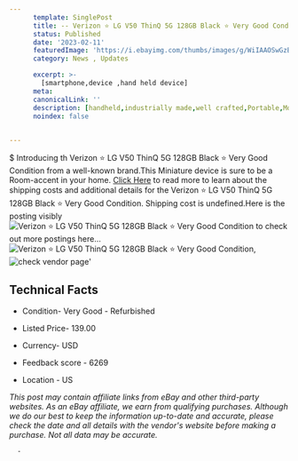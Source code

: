 ```yaml
---
      template: SinglePost
      title: -- Verizon ⭐ LG V50 ThinQ 5G 128GB Black ⭐ Very Good Condition
      status: Published
      date: '2023-02-11'
      featuredImage: 'https://i.ebayimg.com/thumbs/images/g/WiIAAOSwGzBincTj/s-l225.jpg'
      category: News , Updates

      excerpt: >-
        [smartphone,device ,hand held device]
      meta:
      canonicalLink: ''
      description: [handheld,industrially made,well crafted,Portable,Mobile,Compact,Convenient,Lightweight,Maneuverable,Man-portable,Miniature,Carriable,Hand-held,Light,Holdable,Transportable,Mobile device,Pocket-sized,On-the-go,Wireless,Cordless,Compact size,Convenient size, smartphone,device ,hand held device]
      noindex: false
      

---
```

$
      Introducing th Verizon ⭐ LG V50 ThinQ 5G 128GB Black ⭐ Very Good Condition from a well-known brand.This Miniature device  is sure to be a Room-accent in your home. [Click Here](https://www.ebay.com/itm/275340361312?hash=item401b907e60%3Ag%3AWiIAAOSwGzBincTj&mkevt=1&mkcid=1&mkrid=711-53200-19255-0&campid=%253CePNCampaignId%253E&customid=%253CreferenceId%253E&toolid=10049) to read more to learn about the shipping costs and additional details for the Verizon ⭐ LG V50 ThinQ 5G 128GB Black ⭐ Very Good Condition. Shipping cost is undefined.Here is the posting visibly ![Verizon ⭐ LG V50 ThinQ 5G 128GB Black ⭐ Very Good Condition](https://i.ebayimg.com/thumbs/images/g/WiIAAOSwGzBincTj/s-l225.jpg) to check out more postings here... ![Verizon ⭐ LG V50 ThinQ 5G 128GB Black ⭐ Very Good Condition](https://i.ebayimg.com/images/g/WiIAAOSwGzBincTj/s-l1200.jpg), ![check vendor page](https://origin-galleryplus.ebayimg.com/ws/web/275340361312_2_0_1/225x225.jpg,https://origin-galleryplus.ebayimg.com/ws/web/275340361312_3_0_1/225x225.jpg,https://origin-galleryplus.ebayimg.com/ws/web/275340361312_4_0_1/225x225.jpg,https://origin-galleryplus.ebayimg.com/ws/web/275340361312_5_0_1/225x225.jpg)'

      

 ## Technical Facts 



     
      

 - Condition- Very Good - Refurbished 


      

 - Listed Price- 139.00 


      

 - Currency- USD 


      

 - Feedback score - 6269 


      

 - Location - US 


      
      

 *_This post may contain affiliate links from eBay and other third-party websites. As an eBay affiliate, we earn from qualifying purchases. Although we do our best to keep the information up-to-date and accurate, please check the date and all details with the vendor's website before making a purchase. Not all data may be accurate._*




      -
